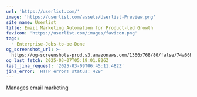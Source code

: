 ```yaml
---
url: 'https://userlist.com/'
image: 'https://userlist.com/assets/Userlist-Preview.png'
site_name: Userlist
title: Email Marketing Automation for Product-led Growth
favicon: 'https://userlist.com/images/favicon.png'
tags:
  - Enterprise-Jobs-to-be-Done
og_screenshot_url: >-
  https://og-screenshots-prod.s3.amazonaws.com/1366x768/80/false/74a66bc2dcaae72f2b92a34ca5b063d6d74e2a42394eb61a6ee1d3912c0d67f0.jpeg
og_last_fetch: 2025-03-07T05:19:01.826Z
last_jina_request: '2025-03-09T06:45:11.482Z'
jina_error: 'HTTP error! status: 429'
---
```



Manages email marketing
